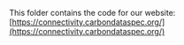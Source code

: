 This folder contains the code for our website:
[https://connectivity.carbondataspec.org/](https://connectivity.carbondataspec.org/)
